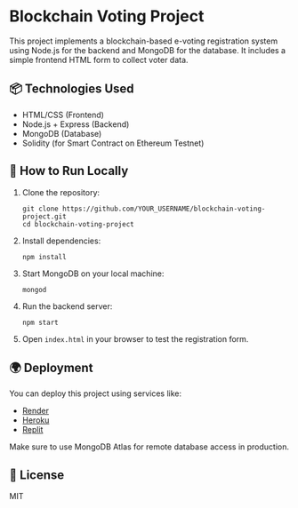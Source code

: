 # Blockchain Voting Project

This project implements a blockchain-based e-voting registration system using Node.js for the backend and MongoDB for the database. It includes a simple frontend HTML form to collect voter data.

## 📦 Technologies Used

- HTML/CSS (Frontend)
- Node.js + Express (Backend)
- MongoDB (Database)
- Solidity (for Smart Contract on Ethereum Testnet)

## 🚀 How to Run Locally

1. Clone the repository:
   ```
   git clone https://github.com/YOUR_USERNAME/blockchain-voting-project.git
   cd blockchain-voting-project
   ```

2. Install dependencies:
   ```
   npm install
   ```

3. Start MongoDB on your local machine:
   ```
   mongod
   ```

4. Run the backend server:
   ```
   npm start
   ```

5. Open `index.html` in your browser to test the registration form.

## 🌍 Deployment

You can deploy this project using services like:
- [Render](https://render.com)
- [Heroku](https://heroku.com)
- [Replit](https://replit.com)

Make sure to use MongoDB Atlas for remote database access in production.

## 📄 License

MIT

